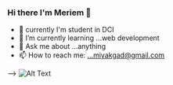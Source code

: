 ### Hi there I'm Meriem 👋
- 🔭 currently  I'm student in DCI 
- 🌱 I’m currently learning ...web development
- 💬 Ask me about ...anything
- 📫 How to reach me: ...miyakgad@gmail.com


-->                                                     ![Alt Text](https://media.giphy.com/media/xT9IgzoKnwFNmISR8I/giphy.gif)
